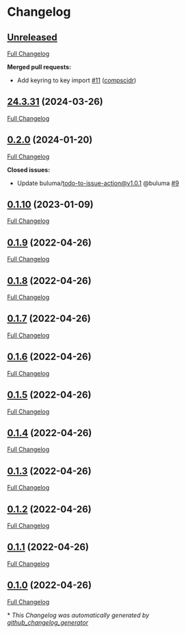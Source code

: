 # Changelog

## [Unreleased](https://github.com/buluma/ansible-role-virtualbox/tree/HEAD)

[Full Changelog](https://github.com/buluma/ansible-role-virtualbox/compare/24.3.31...HEAD)

**Merged pull requests:**

- Add keyring to key import [\#11](https://github.com/buluma/ansible-role-virtualbox/pull/11) ([compscidr](https://github.com/compscidr))

## [24.3.31](https://github.com/buluma/ansible-role-virtualbox/tree/24.3.31) (2024-03-26)

[Full Changelog](https://github.com/buluma/ansible-role-virtualbox/compare/0.2.0...24.3.31)

## [0.2.0](https://github.com/buluma/ansible-role-virtualbox/tree/0.2.0) (2024-01-20)

[Full Changelog](https://github.com/buluma/ansible-role-virtualbox/compare/0.1.10...0.2.0)

**Closed issues:**

- Update buluma/todo-to-issue-action@v1.0.1 @buluma [\#9](https://github.com/buluma/ansible-role-virtualbox/issues/9)

## [0.1.10](https://github.com/buluma/ansible-role-virtualbox/tree/0.1.10) (2023-01-09)

[Full Changelog](https://github.com/buluma/ansible-role-virtualbox/compare/0.1.9...0.1.10)

## [0.1.9](https://github.com/buluma/ansible-role-virtualbox/tree/0.1.9) (2022-04-26)

[Full Changelog](https://github.com/buluma/ansible-role-virtualbox/compare/0.1.8...0.1.9)

## [0.1.8](https://github.com/buluma/ansible-role-virtualbox/tree/0.1.8) (2022-04-26)

[Full Changelog](https://github.com/buluma/ansible-role-virtualbox/compare/0.1.7...0.1.8)

## [0.1.7](https://github.com/buluma/ansible-role-virtualbox/tree/0.1.7) (2022-04-26)

[Full Changelog](https://github.com/buluma/ansible-role-virtualbox/compare/0.1.6...0.1.7)

## [0.1.6](https://github.com/buluma/ansible-role-virtualbox/tree/0.1.6) (2022-04-26)

[Full Changelog](https://github.com/buluma/ansible-role-virtualbox/compare/0.1.5...0.1.6)

## [0.1.5](https://github.com/buluma/ansible-role-virtualbox/tree/0.1.5) (2022-04-26)

[Full Changelog](https://github.com/buluma/ansible-role-virtualbox/compare/0.1.4...0.1.5)

## [0.1.4](https://github.com/buluma/ansible-role-virtualbox/tree/0.1.4) (2022-04-26)

[Full Changelog](https://github.com/buluma/ansible-role-virtualbox/compare/0.1.3...0.1.4)

## [0.1.3](https://github.com/buluma/ansible-role-virtualbox/tree/0.1.3) (2022-04-26)

[Full Changelog](https://github.com/buluma/ansible-role-virtualbox/compare/0.1.2...0.1.3)

## [0.1.2](https://github.com/buluma/ansible-role-virtualbox/tree/0.1.2) (2022-04-26)

[Full Changelog](https://github.com/buluma/ansible-role-virtualbox/compare/0.1.1...0.1.2)

## [0.1.1](https://github.com/buluma/ansible-role-virtualbox/tree/0.1.1) (2022-04-26)

[Full Changelog](https://github.com/buluma/ansible-role-virtualbox/compare/0.1.0...0.1.1)

## [0.1.0](https://github.com/buluma/ansible-role-virtualbox/tree/0.1.0) (2022-04-26)

[Full Changelog](https://github.com/buluma/ansible-role-virtualbox/compare/6efe9b4ce85de04446d7ed797182701d7394fe47...0.1.0)



\* *This Changelog was automatically generated by [github_changelog_generator](https://github.com/github-changelog-generator/github-changelog-generator)*
